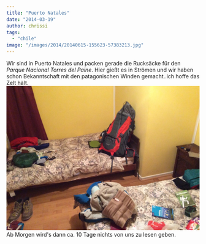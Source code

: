 ```yaml
---
title: "Puerto Natales"
date: "2014-03-19"
author: chrissi
tags: 
  - "chile"
image: "/images/2014/20140615-155623-57383213.jpg"
---
```


Wir sind in Puerto Natales und packen gerade die Rucksäcke für den _Parque Nacional Torres del Paine_. Hier gießt es in Strömen und wir haben schon Bekanntschaft mit den patagonischen Winden gemacht..ich hoffe das Zelt hält.  
![20140319-205521.jpg](/images/2014/20140319-205521.jpg) Ab Morgen wird's dann ca. 10 Tage nichts von uns zu lesen geben.
